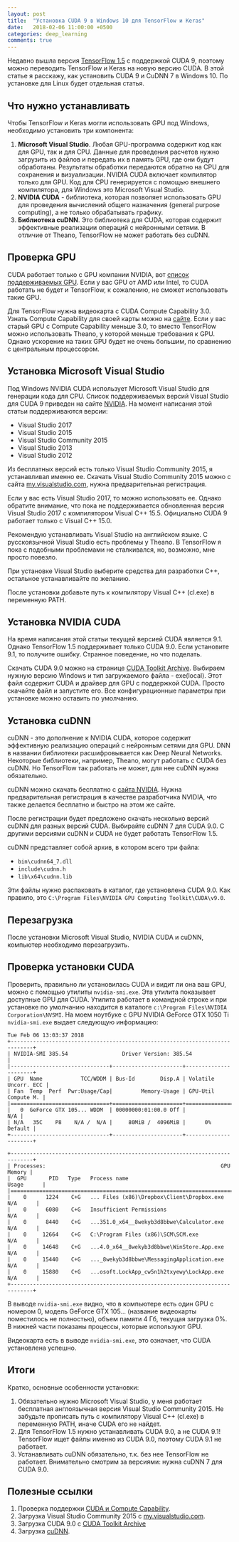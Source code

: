 ```yaml
---
layout: post
title:  "Установка CUDA 9 в Windows 10 для TensorFlow и Keras"
date:   2018-02-06 11:00:00 +0500
categories: deep_learning
comments: true
---
```

Недавно вышла версия [TensorFlow 1.5](https://developers.googleblog.com/2018/01/announcing-tensorflow-15.html) с поддержкой CUDA 9, поэтому можно переводить TensorFlow и Keras на новую версию CUDA. В этой статье я расскажу, как установить CUDA 9 и CuDNN 7 в Windows 10. По установке для Linux будет отдельная статья.

## Что нужно устанавливать

Чтобы TensorFlow и Keras могли использовать GPU под Windows, необходимо установить три компонента:

1. **Microsoft Visual Studio**. Любая GPU-программа содержит код как для GPU, так и для CPU. Данные для проведения расчетов нужно загрузить из файлов и передать их в память GPU, где они будут обработаны. Результаты обработки передаются обратно на CPU для сохранения и визуализации. NVIDIA СUDA включает компилятор только для GPU. Код для CPU генерируется с помощью внешнего компилятора, для Windows это Microsoft Visual Studio.
2. **NVIDIA CUDA** - библиотека, которая позволяет использовать GPU для проведения вычислений общего назначения (general purpose computing), а не только обрабатывать графику.
3. **Библиотека cuDNN**. Это библиотека для CUDA, которая содержит эффективные реализации операций с нейронными сетями. В отличие от Theano, TensorFlow не может работать без cuDNN. 

<!--more-->

## Проверка GPU

CUDA работает только с GPU компании NVIDIA, вот [список поддерживаемых GPU](https://developer.nvidia.com/cuda-gpus). Если у вас GPU от AMD или Intel, то CUDA работать не будет и TensorFlow, к сожалению, не сможет использовать такие GPU.

Для TensorFlow нужна видеокарта с CUDA Compute Capability 3.0. Узнать Compute Capability для своей карты можно на [сайте](https://developer.nvidia.com/cuda-gpus). Если у вас старый GPU с Compute Capability меньше 3.0, то вместо TensorFlow можно использовать Theano, у которой меньше требования к GPU. Однако ускорение на таких GPU будет не очень большим, по сравнению с центральным процессором.

## Установка Microsoft Visual Studio

Под Windows NVIDIA CUDA использует Microsoft Visual Studio для генерации кода для CPU. Список поддерживаемых версий Visual Studio для CUDA 9 приведен на сайте [NVIDIA](http://docs.nvidia.com/cuda/cuda-installation-guide-microsoft-windows/index.html). На момент написания этой статьи поддерживаются версии:

- Visual Studio 2017
- Visual Studio 2015
- Visual Studio Community 2015
- Visual Studio 2013
- Visual Studio 2012

Из бесплатных версий есть только Visual Studio Community 2015, я устанавливал именно ее. Скачать Visual Studio Community 2015 можно с сайта [my.visualstudio.com](https://my.visualstudio.com/), нужна предварительная регистрация. 

Если у вас есть Visual Studio 2017, то можно использовать ее. Однако обратите внимание, что пока не поддерживается обновленная версия Visual Studio 2017 с компилятором Visual C++ 15.5. Официально CUDA 9 работает только с Visual C++ 15.0. 

Рекомендую устанавливать Visual Studio на английском языке. С русскоязычной Visual Studio есть проблемы у Theano. В TensorFlow я пока с подобными проблемами не сталкивался, но, возможно, мне просто повезло.

При установке Visual Studio выберите средства для разработки C++, остальное устанавливайте по желанию.

После установки добавьте путь к компилятору Visual С++ (cl.exe) в переменную PATH.

## Установка NVIDIA CUDA

На время написания этой статьи текущей версией CUDA является 9.1. Однако TensorFlow 1.5 поддерживает только CUDA 9.0. Если установите 9.1, то получите ошибку. Странное поведение, но что поделать.

Скачать CUDA 9.0 можно на странице [CUDA Toolkit Archive](https://developer.nvidia.com/cuda-toolkit-archive). Выбираем нужную версию Windows и тип загружаемого файла - exe(local). Этот файл содержит CUDA и драйвер для GPU с поддержкой CUDA. Просто скачайте файл и запустите его. Все конфигурационные параметры при установке можно оставить по умолчанию.

## Установка cuDNN

cuDNN - это дополнение к NVIDIA CUDA, которое содержит эффективную реализацию операций с нейронным сетями для GPU. DNN в названии библиотеки расшифровывается как Deep Neural Networks. Некоторые библиотеки, например, Theano, могут работать с CUDA без cuDNN. Но TensorFlow так работать не может, для нее cuDNN нужна обязательно.

cuDNN можно скачать бесплатно с [сайта NVIDIA](https://developer.nvidia.com/rdp/form/cudnn-download-survey). Нужна предварительная регистрация в качестве разработчика NVIDIA, что также делается бесплатно и быстро на этом же сайте.

После регистрации будет предложено скачать несколько версий cuDNN для разных версий CUDA. Выбирайте cuDNN 7 для CUDA 9.0. С другими версиями cuDNN и CUDA не будет работать TensorFlow 1.5.

cuDNN представляет собой архив, в котором всего три файла:

- `bin\cudnn64_7.dll`
- `include\cudnn.h`
- `lib\x64\cudnn.lib`

Эти файлы нужно распаковать в каталог, где установлена CUDA 9.0. Как правило, это `C:\Program Files\NVIDIA GPU Computing Toolkit\CUDA\v9.0`.

## Перезагрузка

После установки Microsoft Visual Studio, NVIDIA CUDA и cuDNN, компьютер необходимо перезагрузить.

## Проверка установки CUDA

Проверить, правильно ли установилась CUDA и видит ли она ваш GPU, можно с помощью утилиты `nvidia-smi.exe`. Эта утилита показывает доступные GPU для CUDA. Утилита работает в командной строке и при установке по умолчанию находится в каталоге `c:\Program Files\NVIDIA Corporation\NVSMI`. На моем ноутбуке с GPU NVIDIA GeForce GTX 1050 Ti `nvidia-smi.exe` выдает следующую информацию:

```
Tue Feb 06 13:03:37 2018
+-----------------------------------------------------------------------------+
| NVIDIA-SMI 385.54                 Driver Version: 385.54                    |
|-------------------------------+----------------------+----------------------+
| GPU  Name            TCC/WDDM | Bus-Id        Disp.A | Volatile Uncorr. ECC |
| Fan  Temp  Perf  Pwr:Usage/Cap|         Memory-Usage | GPU-Util  Compute M. |
|===============================+======================+======================|
|   0  GeForce GTX 105... WDDM  | 00000000:01:00.0 Off |                  N/A |
| N/A   35C    P8    N/A /  N/A |     80MiB /  4096MiB |      0%      Default |
+-------------------------------+----------------------+----------------------+

+-----------------------------------------------------------------------------+
| Processes:                                                       GPU Memory |
|  GPU       PID   Type   Process name                             Usage      |
|=============================================================================|
|    0      1224    C+G   ... Files (x86)\Dropbox\Client\Dropbox.exe N/A      |
|    0      6080    C+G   Insufficient Permissions                   N/A      |
|    0      8440    C+G   ...351.0_x64__8wekyb3d8bbwe\Calculator.exe N/A      |
|    0     12664    C+G   C:\Program Files (x86)\SCM\SCM.exe         N/A      |
|    0     14648    C+G   ...4.0_x64__8wekyb3d8bbwe\WinStore.App.exe N/A      |
|    0     15440    C+G   ..._8wekyb3d8bbwe\MessagingApplication.exe N/A      |
|    0     15880    C+G   ...osoft.LockApp_cw5n1h2txyewy\LockApp.exe N/A      |
+-----------------------------------------------------------------------------+
```

В выводе `nvidia-smi.exe` видно, что в компьютере есть один GPU с номером 0, модель GeForce GTX 105... (название видеокарты поместилось не полностью), объем памяти 4 Гб, текущая загрузка 0%. В нижней части показаны процессы, которые используют GPU. 

Видеокарта есть в выводе `nvidia-smi.exe`, это означает, что CUDA установлена успешно.

## Итоги

Кратко, основные особенности установки:

1. Обязательно нужно Microsoft Visual Studio, у меня работает бесплатная англоязычная версия Visual Studio Community 2015. Не забудьте прописать путь с компилятору Visual C++ (cl.exe) в переменную PATH, иначе CUDA его не найдет.
2. Для TensorFlow 1.5 нужно устанавливать CUDA 9.0, а не CUDA 9.1! TensorFlow ищет файлы именно из CUDA 9.0, поэтому CUDA 9.1 не работает.
3. Устанавливать cuDNN обязательно, т.к. без нее TensorFlow не работает. Внимательно смотрим за версиями: нужна cuDNN 7 для CUDA 9.0.


## Полезные ссылки

1. Проверка поддержки [CUDA и Compute Capability](https://developer.nvidia.com/cuda-gpus).
1. Загрузка Visual Studio Community 2015 c [my.visualstudio.com](https://my.visualstudio.com/).
2. Загрузка CUDA 9.0 c [CUDA Toolkit Archive](https://developer.nvidia.com/cuda-toolkit-archive)
3. Загрузка [cuDNN](https://developer.nvidia.com/rdp/form/cudnn-download-survey).


